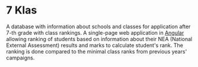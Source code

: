 # 7 Klas

A database with information about schools and classes for application after
7-th grade with class rankings. A single-page web application in [Angular](https://angularjs.org/)
allowing ranking of students based on information about their NEA (National
External Assessment) results and marks to calculate student's rank. The ranking
is done compared to the minimal class ranks from previous years' campaigns.
